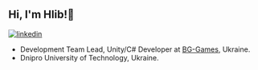 ## Hi, I'm Hlib!👋  
[![linkedin](https://img.shields.io/badge/linkedin-0A66C2?style=for-the-badge&logo=linkedin&logoColor=white)](https://www.linkedin.com/in/hlib-monastyrov-a61b24251/)

- Development Team Lead, Unity/C# Developer at [BG-Games](https://github.com/Studio-BG-Games), Ukraine. 
- Dnipro University of Technology, Ukraine. 
